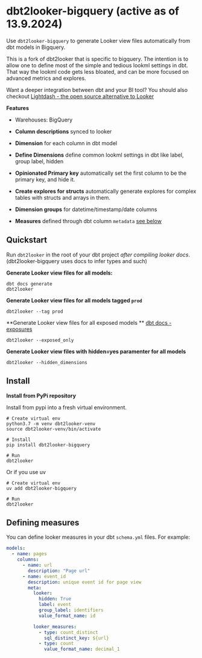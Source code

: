 # dbt2looker-bigquery (active as of 13.9.2024)

Use `dbt2looker-bigquery` to generate Looker view files automatically from dbt models in Bigquery.

This is a fork of dbt2looker that is specific to bigquery.
The intention is to allow one to define most of the simple and tedious lookml settings in dbt.
That way the lookml code gets less bloated, and can be more focused on advanced metrics and explores.

Want a deeper integration between dbt and your BI tool?
You should also checkout [Lightdash - the open source alternative to Looker](https://github.com/lightdash/lightdash)

**Features**

- Warehouses: BigQuery

- **Column descriptions** synced to looker
- **Dimension** for each column in dbt model
- **Define Dimensions** define common lookml settings in dbt like label, group label, hidden
- **Opinionated Primary key** automatically set the first column to be the primary key, and hide it.
- **Create explores for structs** automatically generate explores for complex tables with structs and arrays in them.
- **Dimension groups** for datetime/timestamp/date columns
- **Measures** defined through dbt column `metadata` [see below](#defining-measures)

## Quickstart

Run `dbt2looker` in the root of your dbt project _after compiling looker docs_.
(dbt2looker-bigquery uses docs to infer types and such)

**Generate Looker view files for all models:**

```shell
dbt docs generate
dbt2looker
```

**Generate Looker view files for all models tagged `prod`**

```shell
dbt2looker --tag prod
```

**Generate Looker view files for all exposed models **
[dbt docs - exposures](https://docs.getdbt.com/docs/build/exposures)

```shell
dbt2looker --exposed_only
```

**Generate Looker view files with hidden=yes paramenter for all models**

```shell
dbt2looker --hidden_dimensions
```

## Install

**Install from PyPi repository**

Install from pypi into a fresh virtual environment.

```
# Create virtual env
python3.7 -m venv dbt2looker-venv
source dbt2looker-venv/bin/activate

# Install
pip install dbt2looker-bigquery

# Run
dbt2looker
```

Or if you use uv

```
# Create virtual env
uv add dbt2looker-bigquery

# Run
dbt2looker
```

## Defining measures

You can define looker measures in your dbt `schema.yml` files. For example:

```yaml
models:
  - name: pages
    columns:
      - name: url
        description: "Page url"
      - name: event_id
        description: unique event id for page view
        meta:
          looker:
            hidden: True
            label: event
            group_label: identifiers
            value_format_name: id

          looker_measures:
            - type: count_distinct
              sql_distinct_key: ${url}
            - type: count
              value_format_name: decimal_1
```
